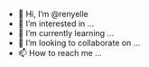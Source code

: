 - 👋 Hi, I’m @renyelle
- 👀 I’m interested in ...
- 🌱 I’m currently learning ...
- 💞️ I’m looking to collaborate on ...
- 📫 How to reach me ...

<!---
renyelle/renyelle is a ✨ special ✨ repository because its `README.md` (this file) appears on your GitHub profile.
You can click the Preview link to take a look at your changes.
--->
